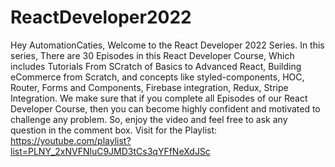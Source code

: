 # ReactDeveloper2022
Hey AutomationCaties, Welcome to the React Developer 2022 Series. In this series, There are 30 Episodes in this React Developer Course, Which includes Tutorials From SCratch of Basics to Advanced React, Building eCommerce from Scratch, and concepts like styled-components, HOC, Router, Forms and Components, Firebase integration, Redux, Stripe Integration. We make sure that if you complete all Episodes of our React Developer Course, then you can become highly confident and motivated to challenge any problem. So, enjoy the video and feel free to ask any question in the comment box.
Visit for the Playlist: https://youtube.com/playlist?list=PLNY_2xNVFNluC9JMD3tCs3qYFfNeXdJSc
